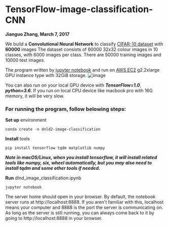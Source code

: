 # TensorFlow-image-classification-CNN

**Jianguo Zhang, March 7, 2017**

We build a **Convolutional Neural Network** to classify [CIFAR-10 dataset](https://www.cs.toronto.edu/~kriz/cifar.html) with **60000** images
The dataset consists of 60000 32x32 colour images in 10 classes, with 6000 images per class. There are 50000 training images and 10000 test images. 

The program written by [jupyter notebook](http://jupyter.org/) and run on [AWS EC2](https://aws.amazon.com/rds/aurora/) g2.2xlarge GPU instance type with 32GiB storage.  ![image](https://github.com/JianguoZhang1994/DLND2-image-classification-CNN/blob/master/intance_type.png)

 You can also run on your local GPU device with ***TensorFlow=1.0***, ***python=3.6***. If you run on local CPU device like macbook pro with 16G memory, it will be very slow. 
 
### For running the program, follow belowing steps:

**Set up** environment

`conda create -n dnld2-image-classification`

**Install** tools

`pip install tensorflow tqdm matplotlib numpy`

***Note in macOS/Linux, when you install tensorflow, it will install related tools like numpy, six, wheel automatically, but you may also need to install tqdm and some other tools if needed.***

**Run** dlnd_image_classification.ipynb 

`jupyter notebook`

The server home should open in your browser. By default, the notebook server runs at http://localhost:8888. If you aren't familiar with this, localhost means your computer and 8888 is the port the server is communicating on. As long as the server is still running, you can always come back to it by going to http://localhost:8888 in your browser.
